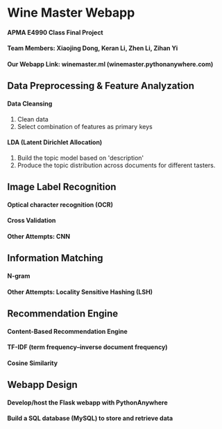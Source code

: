 # Wine Master Webapp
#### APMA E4990 Class Final Project
#### Team Members: Xiaojing Dong, Keran Li, Zhen Li, Zihan Yi
#### Our Webapp Link: winemaster.ml (winemaster.pythonanywhere.com)

## Data Preprocessing & Feature Analyzation
#### Data Cleansing 
1. Clean data
2. Select combination of features as primary keys
#### LDA (Latent Dirichlet Allocation)
1. Build the topic model based on 'description'
2. Produce the topic distribution across documents for different tasters.

## Image Label Recognition
#### Optical character recognition (OCR)
#### Cross Validation
#### Other Attempts: CNN

## Information Matching
#### N-gram
#### Other Attempts: Locality Sensitive Hashing (LSH)


## Recommendation Engine
#### Content-Based Recommendation Engine
#### TF-IDF (term frequency–inverse document frequency)
#### Cosine Similarity


## Webapp Design
#### Develop/host the Flask webapp with PythonAnywhere
#### Build a SQL database (MySQL) to store and retrieve data



